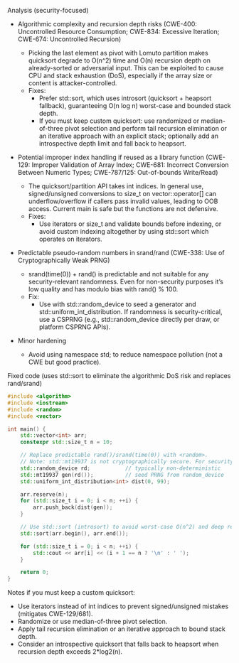 Analysis (security-focused)

- Algorithmic complexity and recursion depth risks (CWE-400: Uncontrolled Resource Consumption; CWE-834: Excessive Iteration; CWE-674: Uncontrolled Recursion)
  - Picking the last element as pivot with Lomuto partition makes quicksort degrade to O(n^2) time and O(n) recursion depth on already-sorted or adversarial input. This can be exploited to cause CPU and stack exhaustion (DoS), especially if the array size or content is attacker-controlled.
  - Fixes:
    - Prefer std::sort, which uses introsort (quicksort + heapsort fallback), guaranteeing O(n log n) worst-case and bounded stack depth.
    - If you must keep custom quicksort: use randomized or median-of-three pivot selection and perform tail recursion elimination or an iterative approach with an explicit stack; optionally add an introspective depth limit and fall back to heapsort.

- Potential improper index handling if reused as a library function (CWE-129: Improper Validation of Array Index; CWE-681: Incorrect Conversion Between Numeric Types; CWE-787/125: Out-of-bounds Write/Read)
  - The quicksort/partition API takes int indices. In general use, signed/unsigned conversions to size_t on vector::operator[] can underflow/overflow if callers pass invalid values, leading to OOB access. Current main is safe but the functions are not defensive.
  - Fixes:
    - Use iterators or size_t and validate bounds before indexing, or avoid custom indexing altogether by using std::sort which operates on iterators.

- Predictable pseudo-random numbers in srand/rand (CWE-338: Use of Cryptographically Weak PRNG)
  - srand(time(0)) + rand() is predictable and not suitable for any security-relevant randomness. Even for non-security purposes it’s low quality and has modulo bias with rand() % 100.
  - Fix:
    - Use <random> with std::random_device to seed a generator and std::uniform_int_distribution. If randomness is security-critical, use a CSPRNG (e.g., std::random_device directly per draw, or platform CSPRNG APIs).

- Minor hardening
  - Avoid using namespace std; to reduce namespace pollution (not a CWE but good practice).

Fixed code (uses std::sort to eliminate the algorithmic DoS risk and replaces rand/srand)

```cpp
#include <algorithm>
#include <iostream>
#include <random>
#include <vector>

int main() {
    std::vector<int> arr;
    constexpr std::size_t n = 10;

    // Replace predictable rand()/srand(time(0)) with <random>.
    // Note: std::mt19937 is not cryptographically secure. For security-critical randomness, use a CSPRNG.
    std::random_device rd;           // typically non-deterministic
    std::mt19937 gen(rd());          // seed PRNG from random_device
    std::uniform_int_distribution<int> dist(0, 99);

    arr.reserve(n);
    for (std::size_t i = 0; i < n; ++i) {
        arr.push_back(dist(gen));
    }

    // Use std::sort (introsort) to avoid worst-case O(n^2) and deep recursion (fixes CWE-400/CWE-834/CWE-674).
    std::sort(arr.begin(), arr.end());

    for (std::size_t i = 0; i < n; ++i) {
        std::cout << arr[i] << (i + 1 == n ? '\n' : ' ');
    }

    return 0;
}
```

Notes if you must keep a custom quicksort:
- Use iterators instead of int indices to prevent signed/unsigned mistakes (mitigates CWE-129/681).
- Randomize or use median-of-three pivot selection.
- Apply tail recursion elimination or an iterative approach to bound stack depth.
- Consider an introspective quicksort that falls back to heapsort when recursion depth exceeds 2*log2(n).
